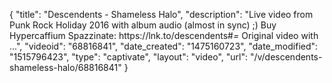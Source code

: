 {
    "title": "Descendents -  Shameless Halo",
    "description": "Live video from Punk Rock Holiday 2016 with album audio (almost in sync) ;) Buy Hypercaffium Spazzinate: https:\/\/lnk.to\/descendents#_=_ Original video with ...",
    "videoid": "68816841",
    "date_created": "1475160723",
    "date_modified": "1515796423",
    "type": "captivate",
    "layout": "video",
    "url": "\/v\/descendents-shameless-halo\/68816841"
}